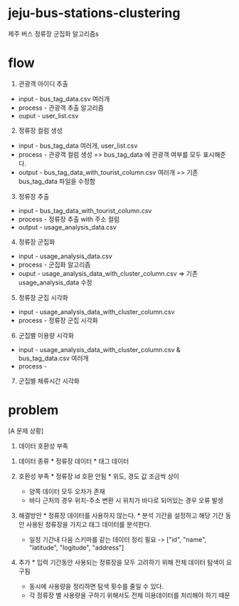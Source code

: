 # jeju-bus-stations-clustering
제주 버스 정류장 군집화 알고리즘s

# flow
1. 관광객 아이디 추출
 * input - bus_tag_data.csv 여러개
 * process - 관광객 추출 알고리즘
 * ouput - user_list.csv

2. 정류장 컬럼 생성
* input - bus_tag_data 여러개, user_list.csv
* process - 관광객 컬럼 생성 => bus_tag_data 에 관광객 여부를 모두 표시해준다.
* output - bus_tag_data_with_tourist_column.csv 여러개 => 기존 bus_tag_data  파일을 수정함

3. 정류장 추출
* input - bus_tag_data_with_tourist_column.csv 
* process - 정류장 추출 with 주소 컬럼
* output - usage_analysis_data.csv

4. 정류장 군집화
* input - usage_analysis_data.csv
* process - 군집화 알고리즘
* ouput - usage_analysis_data_with_cluster_column.csv => 기존 usage_analysis_data 수정

5. 정류장 군집 시각화
* input - usage_analysis_data_with_cluster_column.csv
* process - 정류장 군집 시각화

6. 군집별 이용량 시각화
* input - usage_analysis_data_with_cluster_column.csv &  bus_tag_data.csv 여러개 
* process - 
7. 군집별 체류시간 시각화

# problem
[A 문제 상황]
1. 데이터 호환성 부족
  1) 데이터 종류
    * 정류장 데이터
    * 태그 데이터

  2) 호환성 부족 
    * 정류장 id 호환 안됨
    * 위도, 경도 값 조금씩 상이
      - 양쪽 데이터 모두 오차가 존재
      - 바다 근처의 경우 위치-주소 변환 시 위치가 바다로 되어있는 경우 오류 발생
      
  3) 해결방안
    * 정류장 데이터를 사용하지 않는다.
    * 분석 기간을 설정하고 해당 기간 동안 사용된 정류장을 가지고 태그 데이터를 분석한다.
      - 일정 기간내 다음 스키마를 같는 데이터 정리 필요
        -> ["id", "name", "latitude", "logitude", "address"]

  4) 추가
    * 입력 기간동안 사용되는 정류장을 모두 고려하기 위해 전체 데이터 탐색이 요구됨
      - 동시에 사용량을 정리하면 탐색 횟수를 줄일 수 있다.
      - 각 정류장 별 사용량을 구하기 위해서도 전체 이용데이터를 처리해야 하기 때문
